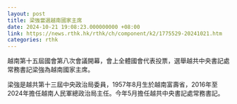 ```yaml
---
layout: post
title: 梁強當選越南國家主席
date: 2024-10-21 19:08:23.000000000 +08:00
link: https://news.rthk.hk/rthk/ch/component/k2/1775529-20241021.htm
categories: rthk
---
```


越南第十五屆國會第八次會議開幕，會上全體國會代表投票，選舉越共中央書記處常務書記梁強為越南國家主席。

梁強是越共第十三屆中央政治局委員，1957年8月生於越南富壽省，2016年至2024年擔任越南人民軍總政治局主任。今年5月擔任越共中央書記處常務書記。
